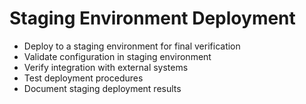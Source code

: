 # Staging Environment Deployment

- Deploy to a staging environment for final verification
- Validate configuration in staging environment
- Verify integration with external systems
- Test deployment procedures
- Document staging deployment results